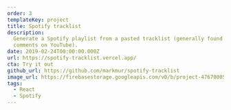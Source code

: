 ```yaml
---
order: 3
templateKey: project
title: Spotify tracklist
description:
  Generate a Spotify playlist from a pasted tracklist (generally found in
  comments on YouTube).
date: 2019-02-24T00:00:00.000Z
url: https://spotify-tracklist.vercel.app/
cta: Try it out
github_url: https://github.com/markmur/spotify-tracklist
image_url: https://firebasestorage.googleapis.com/v0/b/project-4767000521921178323.appspot.com/o/projects%2Fspotify-tracklist-finder.png?alt=media
tags:
  - React
  - Spotify
---
```

